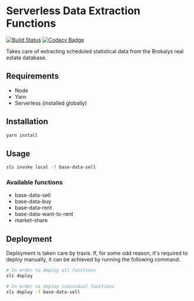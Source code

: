 # Serverless Data Extraction Functions

[![Build Status](https://travis-ci.org/brokalys/sls-data-extraction.svg?branch=master)](https://travis-ci.org/brokalys/sls-data-extraction)
[![Codacy Badge](https://api.codacy.com/project/badge/Grade/f9308c037f89411788066519c98dc43e)](https://www.codacy.com/app/matiss/sls-data-extraction?utm_source=github.com&amp;utm_medium=referral&amp;utm_content=brokalys/sls-data-extraction&amp;utm_campaign=Badge_Grade)

Takes care of extracting scheduled statistical data from the Brokalys real estate database.

## Requirements
- Node
- Yarn
- Serverless (installed globally)

## Installation
```sh
yarn install
```

## Usage
```sh
sls invoke local -f base-data-sell
```

### Available functions
- base-data-sell
- base-data-buy
- base-data-rent
- base-data-want-to-rent
- market-share

## Deployment
Deployment is taken care by travis. If, for some odd reason, it's required to deploy manually, it can be achieved by running the following command.

```sh
# In order to deploy all functions
sls deploy

# In order to deploy individual functions
sls deploy -f base-data-sell
```
